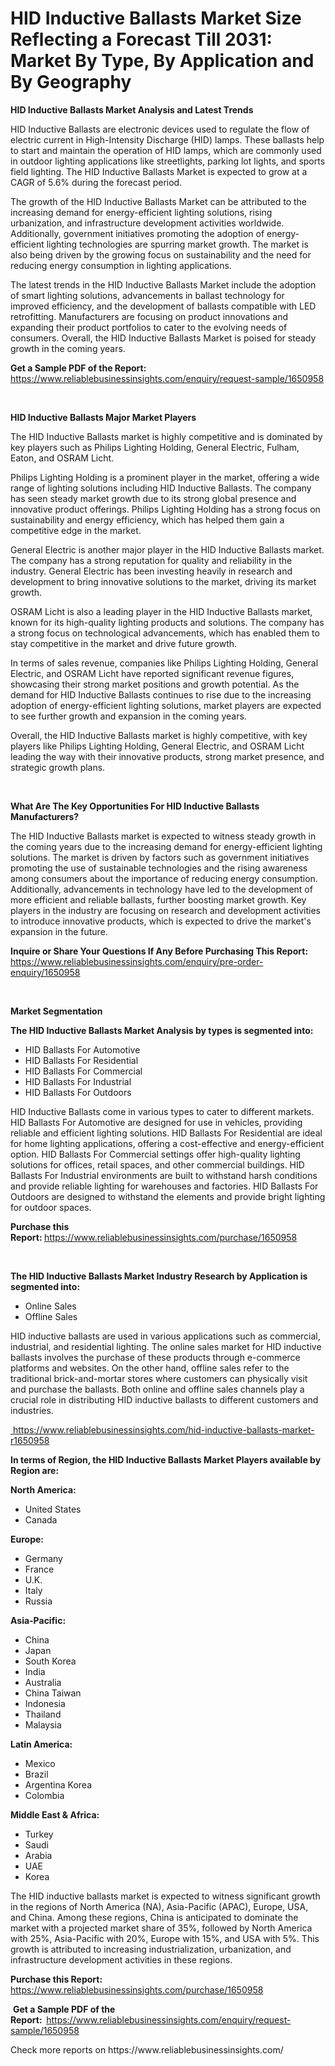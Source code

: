 <p><h1>HID Inductive Ballasts Market Size Reflecting a Forecast Till 2031: Market By Type, By Application and By Geography</h1></p><p><strong>HID Inductive Ballasts Market Analysis and Latest Trends</strong></p>
<p><p>HID Inductive Ballasts are electronic devices used to regulate the flow of electric current in High-Intensity Discharge (HID) lamps. These ballasts help to start and maintain the operation of HID lamps, which are commonly used in outdoor lighting applications like streetlights, parking lot lights, and sports field lighting. The HID Inductive Ballasts Market is expected to grow at a CAGR of 5.6% during the forecast period.</p><p>The growth of the HID Inductive Ballasts Market can be attributed to the increasing demand for energy-efficient lighting solutions, rising urbanization, and infrastructure development activities worldwide. Additionally, government initiatives promoting the adoption of energy-efficient lighting technologies are spurring market growth. The market is also being driven by the growing focus on sustainability and the need for reducing energy consumption in lighting applications.</p><p>The latest trends in the HID Inductive Ballasts Market include the adoption of smart lighting solutions, advancements in ballast technology for improved efficiency, and the development of ballasts compatible with LED retrofitting. Manufacturers are focusing on product innovations and expanding their product portfolios to cater to the evolving needs of consumers. Overall, the HID Inductive Ballasts Market is poised for steady growth in the coming years.</p></p>
<p><strong>Get a Sample PDF of the Report:&nbsp;</strong> <a href="https://www.reliablebusinessinsights.com/enquiry/request-sample/1650958">https://www.reliablebusinessinsights.com/enquiry/request-sample/1650958</a></p>
<p>&nbsp;</p>
<p><strong>HID Inductive Ballasts Major Market Players</strong></p>
<p><p>The HID Inductive Ballasts market is highly competitive and is dominated by key players such as Philips Lighting Holding, General Electric, Fulham, Eaton, and OSRAM Licht. </p><p>Philips Lighting Holding is a prominent player in the market, offering a wide range of lighting solutions including HID Inductive Ballasts. The company has seen steady market growth due to its strong global presence and innovative product offerings. Philips Lighting Holding has a strong focus on sustainability and energy efficiency, which has helped them gain a competitive edge in the market.</p><p>General Electric is another major player in the HID Inductive Ballasts market. The company has a strong reputation for quality and reliability in the industry. General Electric has been investing heavily in research and development to bring innovative solutions to the market, driving its market growth.</p><p>OSRAM Licht is also a leading player in the HID Inductive Ballasts market, known for its high-quality lighting products and solutions. The company has a strong focus on technological advancements, which has enabled them to stay competitive in the market and drive future growth.</p><p>In terms of sales revenue, companies like Philips Lighting Holding, General Electric, and OSRAM Licht have reported significant revenue figures, showcasing their strong market positions and growth potential. As the demand for HID Inductive Ballasts continues to rise due to the increasing adoption of energy-efficient lighting solutions, market players are expected to see further growth and expansion in the coming years.</p><p>Overall, the HID Inductive Ballasts market is highly competitive, with key players like Philips Lighting Holding, General Electric, and OSRAM Licht leading the way with their innovative products, strong market presence, and strategic growth plans.</p></p>
<p>&nbsp;</p>
<p><strong>What Are The Key Opportunities For HID Inductive Ballasts Manufacturers?</strong></p>
<p><p>The HID Inductive Ballasts market is expected to witness steady growth in the coming years due to the increasing demand for energy-efficient lighting solutions. The market is driven by factors such as government initiatives promoting the use of sustainable technologies and the rising awareness among consumers about the importance of reducing energy consumption. Additionally, advancements in technology have led to the development of more efficient and reliable ballasts, further boosting market growth. Key players in the industry are focusing on research and development activities to introduce innovative products, which is expected to drive the market's expansion in the future.</p></p>
<p><strong>Inquire or Share Your Questions If Any Before Purchasing This Report:</strong> <a href="https://www.reliablebusinessinsights.com/enquiry/pre-order-enquiry/1650958">https://www.reliablebusinessinsights.com/enquiry/pre-order-enquiry/1650958</a></p>
<p>&nbsp;</p>
<p><strong>Market Segmentation</strong></p>
<p><strong>The HID Inductive Ballasts Market Analysis by types is segmented into:</strong></p>
<p><ul><li>HID Ballasts For Automotive</li><li>HID Ballasts For Residential</li><li>HID Ballasts For Commercial</li><li>HID Ballasts For Industrial</li><li>HID Ballasts For Outdoors</li></ul></p>
<p><p>HID Inductive Ballasts come in various types to cater to different markets. HID Ballasts For Automotive are designed for use in vehicles, providing reliable and efficient lighting solutions. HID Ballasts For Residential are ideal for home lighting applications, offering a cost-effective and energy-efficient option. HID Ballasts For Commercial settings offer high-quality lighting solutions for offices, retail spaces, and other commercial buildings. HID Ballasts For Industrial environments are built to withstand harsh conditions and provide reliable lighting for warehouses and factories. HID Ballasts For Outdoors are designed to withstand the elements and provide bright lighting for outdoor spaces.</p></p>
<p><strong>Purchase this Report:&nbsp;</strong><a href="https://www.reliablebusinessinsights.com/purchase/1650958">https://www.reliablebusinessinsights.com/purchase/1650958</a></p>
<p>&nbsp;</p>
<p><strong>The HID Inductive Ballasts Market Industry Research by Application is segmented into:</strong></p>
<p><ul><li>Online Sales</li><li>Offline Sales</li></ul></p>
<p><p>HID inductive ballasts are used in various applications such as commercial, industrial, and residential lighting. The online sales market for HID inductive ballasts involves the purchase of these products through e-commerce platforms and websites. On the other hand, offline sales refer to the traditional brick-and-mortar stores where customers can physically visit and purchase the ballasts. Both online and offline sales channels play a crucial role in distributing HID inductive ballasts to different customers and industries.</p></p>
<p><a href="https://www.reliablebusinessinsights.com/hid-inductive-ballasts-market-r1650958">&nbsp;https://www.reliablebusinessinsights.com/hid-inductive-ballasts-market-r1650958</a></p>
<p><strong>In terms of Region, the HID Inductive Ballasts Market Players available by Region are:</strong></p>
<p>
    <p> <strong> North America: </strong>
        <ul>
            <li>United States</li>
            <li>Canada</li>
        </ul>
        </p> 
    <p> <strong> Europe: </strong>
        <ul>
            <li>Germany</li>
            <li>France</li>
            <li>U.K.</li>
            <li>Italy</li>
            <li>Russia</li>
        </ul>
        </p> 
    <p> <strong> Asia-Pacific: </strong>
        <ul>
            <li>China</li>
            <li>Japan</li>
            <li>South Korea</li>
            <li>India</li>
            <li>Australia</li>
            <li>China Taiwan</li>
            <li>Indonesia</li>
            <li>Thailand</li>
            <li>Malaysia</li>
        </ul>
        </p> 
    <p> <strong> Latin America: </strong>
        <ul>
            <li>Mexico</li>
            <li>Brazil</li>
            <li>Argentina Korea</li>
            <li>Colombia</li>
        </ul>
        </p> 
    <p> <strong> Middle East & Africa: </strong>
        <ul>
            <li>Turkey</li>
            <li>Saudi</li>
            <li>Arabia</li>
            <li>UAE</li>
            <li>Korea</li>
        </ul>
    </p>
    </p>
<p><p>The HID inductive ballasts market is expected to witness significant growth in the regions of North America (NA), Asia-Pacific (APAC), Europe, USA, and China. Among these regions, China is anticipated to dominate the market with a projected market share of 35%, followed by North America with 25%, Asia-Pacific with 20%, Europe with 15%, and USA with 5%. This growth is attributed to increasing industrialization, urbanization, and infrastructure development activities in these regions.</p></p>
<p><strong>Purchase this Report: </strong><a href="https://www.reliablebusinessinsights.com/purchase/1650958">https://www.reliablebusinessinsights.com/purchase/1650958</a></p>
<p>&nbsp;<strong>Get a Sample PDF of the Report:&nbsp;&nbsp;</strong><a href="https://www.reliablebusinessinsights.com/enquiry/request-sample/1650958">https://www.reliablebusinessinsights.com/enquiry/request-sample/1650958</a></p>
<p><strong></strong></p>
<p>Check more reports on https://www.reliablebusinessinsights.com/</p>